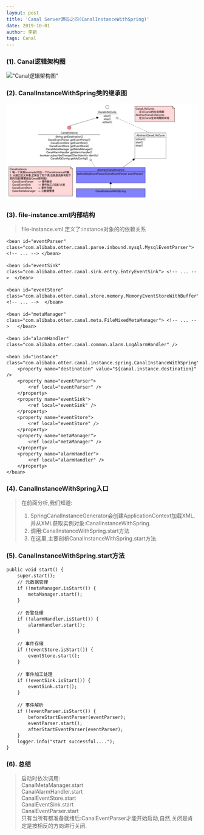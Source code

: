 ```yaml
---
layout: post
title: 'Canal Server源码之四(CanalInstanceWithSpring)'
date: 2019-10-01
author: 李新
tags: Canal
---
```


### (1). Canal逻辑架构图
!["Canal逻辑架构图"](https://camo.githubusercontent.com/08a9e8b2cd33638ae4b3f71e8c331660eb2edf1bab567d88afc509a02bd18c83/687474703a2f2f646c2e69746579652e636f6d2f75706c6f61642f6174746163686d656e742f303038322f353138372f63383936663831632d623563642d336164362d383034362d3436346664333865346436632e6a7067)
### (2). CanalInstanceWithSpring类的继承图
!["CanalInstanceWithSpring类的继承图"](/assets/canal/imgs/CanalInstanceWithSpring-UML-Class.jpg)

### (3). file-instance.xml内部结构
> file-instance.xml 定义了:instance对象的的依赖关系   

```
<bean id="eventParser" class="com.alibaba.otter.canal.parse.inbound.mysql.MysqlEventParser"> <!-- ... --> </bean>

<bean id="eventSink" class="com.alibaba.otter.canal.sink.entry.EntryEventSink"> <!-- ... -->  </bean>

<bean id="eventStore" class="com.alibaba.otter.canal.store.memory.MemoryEventStoreWithBuffer"> <!-- ... -->  </bean>

<bean id="metaManager" class="com.alibaba.otter.canal.meta.FileMixedMetaManager"> <!-- ... -->   </bean>

<bean id="alarmHandler" class="com.alibaba.otter.canal.common.alarm.LogAlarmHandler" />

<bean id="instance" class="com.alibaba.otter.canal.instance.spring.CanalInstanceWithSpring">
    <property name="destination" value="${canal.instance.destination}" />
    <property name="eventParser">
        <ref local="eventParser" />
    </property>
    <property name="eventSink">
        <ref local="eventSink" />
    </property>
    <property name="eventStore">
        <ref local="eventStore" />
    </property>
    <property name="metaManager">
        <ref local="metaManager" />
    </property>
    <property name="alarmHandler">
        <ref local="alarmHandler" />
    </property>
</bean>

```

### (4). CanalInstanceWithSpring入口
>  在前面分析,我们知道:   
> 1. SpringCanalInstanceGenerator会创建ApplicationContext加载XML,并从XML获取实例对象:CanalInstanceWithSpring.   
> 2. 调用:CanalInstanceWithSpring.start方法  
> 3. 在这里,主要剖析CanalInstanceWithSpring.start方法. 

### (5). CanalInstanceWithSpring.start方法
```
public void start() {
    super.start();
    // 元数据管理
    if (!metaManager.isStart()) {
        metaManager.start();
    }

    // 告警处理
    if (!alarmHandler.isStart()) {
        alarmHandler.start();
    }

    // 事件存储
    if (!eventStore.isStart()) {
        eventStore.start();
    }

    // 事件加工处理
    if (!eventSink.isStart()) {
        eventSink.start();
    }

    // 事件解析
    if (!eventParser.isStart()) {
        beforeStartEventParser(eventParser);
        eventParser.start();
        afterStartEventParser(eventParser);
    }
    logger.info("start successful....");
}

```
### (6). 总结
> 启动时依次调用:   
> CanalMetaManager.start  
> CanalAlarmHandler.start  
> CanalEventStore.start  
> CanalEventSink.start  
> CanalEventParser.start  
> 只有当所有都准备就绪后:CanalEventParser才能开始启动,自然,关闭是肯定是按相反的方向进行关闭.   

